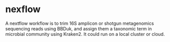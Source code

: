 # nexflow
A nextflow workflow is to trim 16S amplicon or shotgun metagenomics sequencing reads using BBDuk, and assign them a taxonomic term in microbial community using Kraken2. It could run on a local cluster or cloud.
